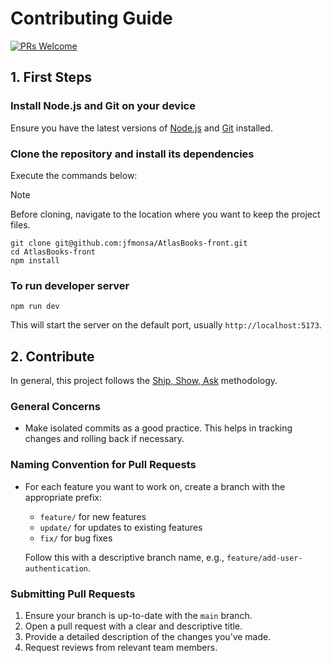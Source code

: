 # Contributing Guide
[![PRs Welcome](https://img.shields.io/badge/PRs-welcome-brightgreen.svg?style=flat-square)](http://makeapullrequest.com)

## 1. First Steps

### Install Node.js and Git on your device
Ensure you have the latest versions of [Node.js](https://nodejs.org/) and [Git](https://git-scm.com/) installed.

### Clone the repository and install its dependencies
Execute the commands below:
> [!NOTE]  
> Before cloning, navigate to the location where you want to keep the project files.

```
git clone git@github.com:jfmonsa/AtlasBooks-front.git
cd AtlasBooks-front
npm install
```

### To run developer server
```
npm run dev
```
This will start the server on the default port, usually `http://localhost:5173`.

## 2. Contribute
In general, this project follows the [Ship, Show, Ask](https://martinfowler.com/articles/ship-show-ask.html) methodology.

### General Concerns
+ Make isolated commits as a good practice. This helps in tracking changes and rolling back if necessary.

### Naming Convention for Pull Requests
+ For each feature you want to work on, create a branch with the appropriate prefix:
  - `feature/` for new features
  - `update/` for updates to existing features
  - `fix/` for bug fixes
  
  Follow this with a descriptive branch name, e.g., `feature/add-user-authentication`.

### Submitting Pull Requests
1. Ensure your branch is up-to-date with the `main` branch.
2. Open a pull request with a clear and descriptive title.
3. Provide a detailed description of the changes you’ve made.
4. Request reviews from relevant team members.

<!--
### Code Style and Testing
- Follow the project's coding standards as outlined in the [style guide](link-to-style-guide).
- Write unit tests for new features and updates.
- Run tests locally before submitting your pull request:
-->
